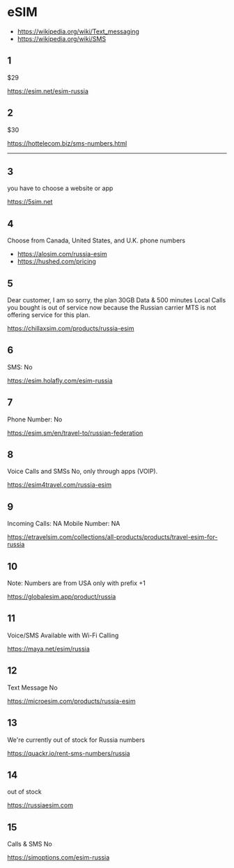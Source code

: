 # eSIM

- <https://wikipedia.org/wiki/Text_messaging>
- https://wikipedia.org/wiki/SMS

## 1

$29

https://esim.net/esim-russia

## 2

$30

https://hottelecom.biz/sms-numbers.html

---------------------------------------------------------------------------------

## 3

you have to choose a website or app

https://5sim.net

## 4

Choose from Canada, United States, and U.K. phone numbers 

- https://alosim.com/russia-esim
- https://hushed.com/pricing

## 5

Dear customer, I am so sorry, the plan 30GB Data & 500 minutes Local Calls you
bought is out of service now because the Russian carrier MTS is not offering
service for this plan. 

https://chillaxsim.com/products/russia-esim

## 6

SMS: No

https://esim.holafly.com/esim-russia

## 7

Phone Number: No

https://esim.sm/en/travel-to/russian-federation

## 8

Voice Calls and SMSs
No, only through apps (VOIP).

https://esim4travel.com/russia-esim

## 9

Incoming Calls: NA
Mobile Number: NA

https://etravelsim.com/collections/all-products/products/travel-esim-for-russia

## 10

Note: Numbers are from USA only with prefix +1

https://globalesim.app/product/russia

## 11

Voice/SMS Available with Wi-Fi Calling

https://maya.net/esim/russia

## 12

Text Message 	No

https://microesim.com/products/russia-esim

## 13

We're currently out of stock for Russia numbers

https://quackr.io/rent-sms-numbers/russia

## 14

out of stock

https://russiaesim.com

## 15

Calls & SMS 	No

https://simoptions.com/esim-russia
